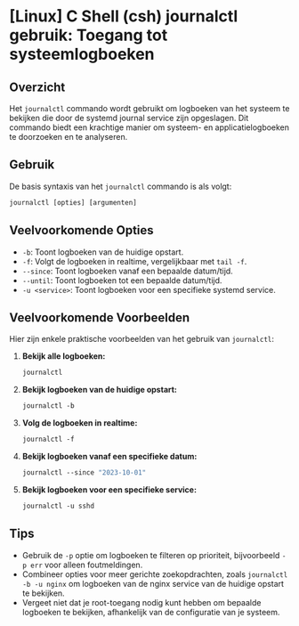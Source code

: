 # [Linux] C Shell (csh) journalctl gebruik: Toegang tot systeemlogboeken

## Overzicht
Het `journalctl` commando wordt gebruikt om logboeken van het systeem te bekijken die door de systemd journal service zijn opgeslagen. Dit commando biedt een krachtige manier om systeem- en applicatielogboeken te doorzoeken en te analyseren.

## Gebruik
De basis syntaxis van het `journalctl` commando is als volgt:

```csh
journalctl [opties] [argumenten]
```

## Veelvoorkomende Opties
- `-b`: Toont logboeken van de huidige opstart.
- `-f`: Volgt de logboeken in realtime, vergelijkbaar met `tail -f`.
- `--since`: Toont logboeken vanaf een bepaalde datum/tijd.
- `--until`: Toont logboeken tot een bepaalde datum/tijd.
- `-u <service>`: Toont logboeken voor een specifieke systemd service.

## Veelvoorkomende Voorbeelden
Hier zijn enkele praktische voorbeelden van het gebruik van `journalctl`:

1. **Bekijk alle logboeken:**
   ```csh
   journalctl
   ```

2. **Bekijk logboeken van de huidige opstart:**
   ```csh
   journalctl -b
   ```

3. **Volg de logboeken in realtime:**
   ```csh
   journalctl -f
   ```

4. **Bekijk logboeken vanaf een specifieke datum:**
   ```csh
   journalctl --since "2023-10-01"
   ```

5. **Bekijk logboeken voor een specifieke service:**
   ```csh
   journalctl -u sshd
   ```

## Tips
- Gebruik de `-p` optie om logboeken te filteren op prioriteit, bijvoorbeeld `-p err` voor alleen foutmeldingen.
- Combineer opties voor meer gerichte zoekopdrachten, zoals `journalctl -b -u nginx` om logboeken van de nginx service van de huidige opstart te bekijken.
- Vergeet niet dat je root-toegang nodig kunt hebben om bepaalde logboeken te bekijken, afhankelijk van de configuratie van je systeem.